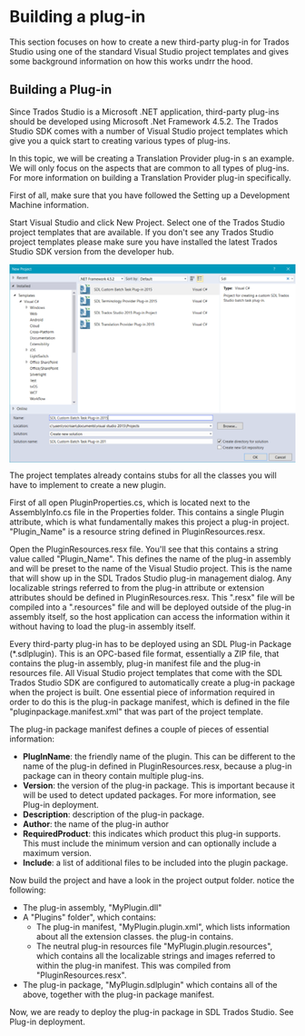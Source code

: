 Building a plug-in
===
This section focuses on how to create a new third-party plug-in for Trados Studio using one of the standard Visual Studio project templates and gives some background information on how this works undrr the hood.

Building a Plug-in
----
Since Trados Studio is a Microsoft .NET application, third-party plug-ins should be developed using Microsoft .Net Framework 4.5.2. The Trados Studio SDK comes with a number of Visual Studio project templates which give you a quick start to creating various types of plug-ins.

In this topic, we will be creating a Translation Provider plug-in s an example. We will only focus on the aspects that are common to all types of plug-ins. For more information on building a Translation Provider plug-in specifically.

First of all, make sure that you have followed the Setting up a Development Machine information.

Start Visual Studio and click New Project. Select one of the Trados Studio project templates that are available. If you don't see any Trados Studio project templates please make sure you have installed the latest Trados Studio SDK version from the developer hub.

<img style="display:block; " src="images/NewSdlStudioProject.png"/>

The project templates already contains stubs for all the classes you will have to implement to create a new plugin.

First of all open PluginProperties.cs, which is located next to the AssemblyInfo.cs file in the Properties folder. This contains a single Plugin attribute, which is what fundamentally makes this project a plug-in project. "Plugin_Name" is a resource string defined in PluginResources.resx.

Open the PluginResources.resx file. You'll see that this contains a string value called "Plugin_Name". This defines the name of the plug-in assembly and will be preset to the name of the Visual Studio project. This is the name that will show up in the SDL Trados Studio plug-in management dialog. Any localizable strings referred to from the plug-in attribute or extension attributes should be defined in PluginResources.resx. This ".resx" file will be compiled into a ".resources" file and will be deployed outside of the plug-in assembly itself, so the host application can access the information within it without having to load the plug-in assembly itself.

Every third-party plug-in has to be deployed using an SDL Plug-in Package (*.sdlplugin). This is an OPC-based file format, essentially a ZIP file, that contains the plug-in assembly, plug-in manifest file and the plug-in resources file. All Visual Studio project templates that come with the SDL Trados Studio SDK are configured to automatically create a plug-in package when the project is built. One essential piece of information required in order to do this is the plug-in package manifest, which is defined in the file "pluginpackage.manifest.xml" that was part of the project template.


The plug-in package manifest defines a couple of pieces of essential information:

* **PlugInName**: the friendly name of the plugin. This can be different to the name of the plug-in defined in PluginResources.resx, because a plug-in package can in theory contain multiple plug-ins.
* **Version**: the version of the plug-in package. This is important because it will be used to detect updated packages. For more information, see Plug-in deployment.
* **Description**: description of the plug-in package.
* **Author**: the name of the plug-in author
* **RequiredProduct**: this indicates which product this plug-in supports. This must include the minimum version and can optionally include a maximum version.
* **Include**: a list of additional files to be included into the plugin package.
  
Now build the project and have a look in the project output folder. notice the following:

* The plug-in assembly, "MyPlugin.dll"
* A "Plugins" folder", which contains:
    * The plug-in manifest, "MyPlugin.plugin.xml", which lists information about all the extension classes. the plug-in contains.
    * The neutral plug-in resources file "MyPlugin.plugin.resources", which contains all the localizable strings and images referred to within the plug-in manifest. This was compiled from "PluginResources.resx".
* The plug-in package, "MyPlugin.sdlplugin" which contains all of the above, together with the plug-in package manifest.
  
Now, we are ready to deploy the plug-in package in SDL Trados Studio. See Plug-in deployment.
